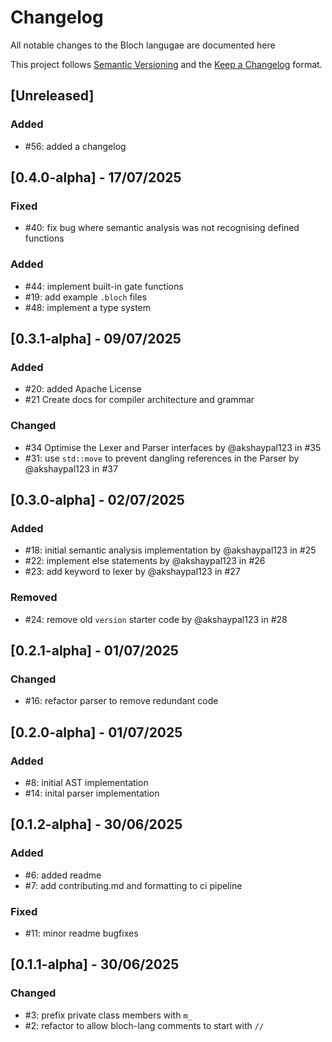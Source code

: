 # Changelog

All notable changes to the Bloch langugae are documented here

This project follows [Semantic Versioning](https://semver.org/) and the [Keep a Changelog](https://keepachangelog.com/en/1.0.0/) format. 

## [Unreleased]
### Added 
- #56: added a changelog

## [0.4.0-alpha] - 17/07/2025
### Fixed
- #40: fix bug where semantic analysis was not recognising defined functions

### Added
- #44: implement built-in gate functions
- #19: add example `.bloch` files
- #48: implement a type system

## [0.3.1-alpha] - 09/07/2025
### Added
- #20: added Apache License
- #21 Create docs for compiler architecture and grammar

### Changed
- #34 Optimise the Lexer and Parser interfaces by @akshaypal123 in #35
- #31: use `std::move` to prevent dangling references in the Parser by @akshaypal123 in #37

## [0.3.0-alpha] - 02/07/2025
### Added
- #18: initial semantic analysis implementation by @akshaypal123 in #25
- #22: implement else statements by @akshaypal123 in #26
- #23: add keyword to lexer by @akshaypal123 in #27

### Removed  
- #24: remove old `version` starter code by @akshaypal123 in #28

## [0.2.1-alpha] - 01/07/2025
### Changed
- #16: refactor parser to remove redundant code

## [0.2.0-alpha] - 01/07/2025
### Added
- #8: initial AST implementation 
- #14: inital parser implementation

## [0.1.2-alpha] - 30/06/2025
### Added
- #6: added readme
- #7: add contributing.md and formatting to ci pipeline

### Fixed
- #11: minor readme bugfixes

## [0.1.1-alpha] - 30/06/2025
### Changed
- #3: prefix private class members with `m_`
- #2: refactor to allow bloch-lang comments to start with `//`




